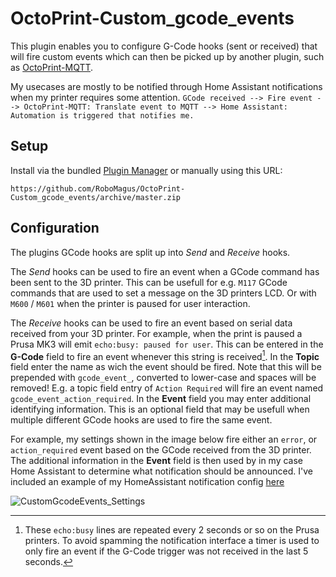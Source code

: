 # OctoPrint-Custom_gcode_events

This plugin enables you to configure G-Code hooks (sent or received) that will fire custom events which can then be picked up by another plugin, such as [OctoPrint-MQTT](https://github.com/OctoPrint/OctoPrint-MQTT).

My usecases are mostly to be notified through Home Assistant notifications when my printer requires some attention.
```GCode received --> Fire event --> OctoPrint-MQTT: Translate event to MQTT --> Home Assistant: Automation is triggered that notifies me.```


## Setup

Install via the bundled [Plugin Manager](https://docs.octoprint.org/en/master/bundledplugins/pluginmanager.html)
or manually using this URL:

    https://github.com/RoboMagus/OctoPrint-Custom_gcode_events/archive/master.zip

## Configuration

The plugins GCode hooks are split up into _Send_ and _Receive_ hooks.

The _Send_ hooks can be used to fire an event when a GCode command has been sent to the 3D printer. This can be usefull for e.g. `M117` GCode commands that are used to set a message on the 3D printers LCD. Or with `M600` / `M601` when the printer is paused for user interaction.

The _Receive_ hooks can be used to fire an event based on serial data received from your 3D printer. For example, when the print is paused a Prusa MK3 will emit ```echo:busy: paused for user```. This can be entered in the __G-Code__ field to fire an event whenever this string is received[^1]. In the __Topic__ field enter the name as wich the event should be fired. Note that this will be prepended with `gcode_event_`, converted to lower-case and spaces will be removed! E.g. a topic field entry of `Action Required` will fire an event named `gcode_event_action_required`. In the __Event__ field you may enter additional identifying information. This is an optional field that may be usefull when multiple different GCode hooks are used to fire the same event.

For example, my settings shown in the image below fire either an `error`, or `action_required` event based on the GCode received from the 3D printer. The additional information in the __Event__ field is then used by in my case Home Assistant to determine what notification should be announced. I've included an example of my HomeAssistant notification config [here](HomeAssistantNotifyExample.md)

![CustomGcodeEvents_Settings](extras/screenshots/CustomGcodeEvents_settings.PNG)


[^1]: These ```echo:busy``` lines are repeated every 2 seconds or so on the Prusa printers. To avoid spamming the notification interface a timer is used to only fire an event if the G-Code trigger was not received in the last 5 seconds.
